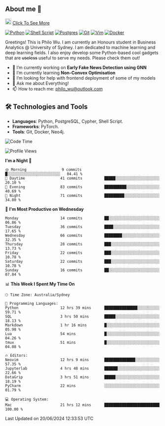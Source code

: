 ## About me 🤗

<a href="#"><img src="https://media.giphy.com/media/hvRJCLFzcasrR4ia7z/giphy.gif" width="20px" height="20px"></a> [Click To See More](https://codeboyphilo.github.io)

[![Python](https://img.shields.io/badge/python-3670A0?style=for-the-badge&logo=python&logoColor=ffdd54)](#)
[![Shell Script](https://img.shields.io/badge/shell_script-%23121011.svg?style=for-the-badge&logo=gnu-bash&logoColor=white)](#)
[![Postgres](https://img.shields.io/badge/postgres-%23316192.svg?style=for-the-badge&logo=postgresql&logoColor=white)](#)
[![Git](https://img.shields.io/badge/git-%23F05033.svg?style=for-the-badge&logo=git&logoColor=white)](#)
[![Vim](https://img.shields.io/badge/VIM-%2311AB00.svg?style=for-the-badge&logo=vim&logoColor=white)](#)
[![Docker](https://img.shields.io/badge/docker-%230db7ed.svg?style=for-the-badge&logo=docker&logoColor=white)](#)

Greetings! This is Philo Wu. I am currently an Honours student in Business Analytics \@ University of Sydney. I am dedicated to machine learning and deep learning fields. I also enjoy develop some Python-based cool gadgets that are ~~useless~~ useful to serve my needs. Please check them out!

- 🔭 I’m currently working on **Early Fake News Detection using GNN**
- 🌱 I’m currently learning **Non-Convex Optimisation**
- 🤔 I’m looking for help with frontend deployment of some of my models
- 💬 Ask me about Everything!
- 📫 How to reach me: philo_wu@outlook.com

## 🛠 Technologies and Tools
- **Languages**: Python, PostgreSQL, Cypher, Shell Script.
- **Frameworks**: PyTorch.
- **Tools**: Git, Docker, Neo4j.

<!--START_SECTION:waka-->
![Code Time](http://img.shields.io/badge/Code%20Time-255%20hrs%2048%20mins-blue)

![Profile Views](http://img.shields.io/badge/Profile%20Views-20-blue)

**I'm a Night 🦉** 

```text
🌞 Morning                9 commits           █░░░░░░░░░░░░░░░░░░░░░░░░   04.41 % 
🌆 Daytime                41 commits          █████░░░░░░░░░░░░░░░░░░░░   20.10 % 
🌃 Evening                83 commits          ██████████░░░░░░░░░░░░░░░   40.69 % 
🌙 Night                  71 commits          █████████░░░░░░░░░░░░░░░░   34.80 % 
```
📅 **I'm Most Productive on Wednesday** 

```text
Monday                   14 commits          ██░░░░░░░░░░░░░░░░░░░░░░░   06.86 % 
Tuesday                  36 commits          ████░░░░░░░░░░░░░░░░░░░░░   17.65 % 
Wednesday                66 commits          ████████░░░░░░░░░░░░░░░░░   32.35 % 
Thursday                 28 commits          ███░░░░░░░░░░░░░░░░░░░░░░   13.73 % 
Friday                   22 commits          ███░░░░░░░░░░░░░░░░░░░░░░   10.78 % 
Saturday                 22 commits          ███░░░░░░░░░░░░░░░░░░░░░░   10.78 % 
Sunday                   16 commits          ██░░░░░░░░░░░░░░░░░░░░░░░   07.84 % 
```


📊 **This Week I Spent My Time On** 

```text
🕑︎ Time Zone: Australia/Sydney

💬 Programming Languages: 
Python                   12 hrs 39 mins      ███████████████░░░░░░░░░░   59.71 % 
SQL                      3 hrs 50 mins       █████░░░░░░░░░░░░░░░░░░░░   18.13 % 
Markdown                 1 hr 16 mins        █░░░░░░░░░░░░░░░░░░░░░░░░   05.98 % 
Lua                      54 mins             █░░░░░░░░░░░░░░░░░░░░░░░░   04.26 % 
tmux                     51 mins             █░░░░░░░░░░░░░░░░░░░░░░░░   04.08 % 

🔥 Editors: 
Neovim                   12 hrs 9 mins       ██████████████░░░░░░░░░░░   57.35 % 
Jupyterlab               4 hrs 48 mins       ██████░░░░░░░░░░░░░░░░░░░   22.66 % 
DataGrip                 3 hrs 51 mins       █████░░░░░░░░░░░░░░░░░░░░   18.19 % 
PyCharm                  22 mins             ░░░░░░░░░░░░░░░░░░░░░░░░░   01.79 % 

💻 Operating System: 
Mac                      21 hrs 12 mins      █████████████████████████   100.00 % 
```


 Last Updated on 20/06/2024 12:33:53 UTC
<!--END_SECTION:waka-->

